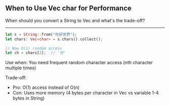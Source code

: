 ## When to Use Vec char for Performance

When should you convert a String to Vec<char> and what's the trade-off?

---

```rust
let s = String::from("你好世界");
let chars: Vec<char> = s.chars().collect();

// Now O(1) random access
let ch = chars[2];  // '世'
```
Use when: You need frequent random character access (nth character multiple times)

Trade-off: 
- Pro: O(1) access instead of O(n)
- Con: Uses more memory (4 bytes per character in Vec vs variable 1-4 bytes in String)

